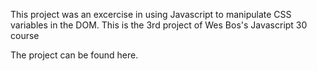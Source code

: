 This project was an excercise in using Javascript to manipulate CSS variables in the DOM. This is the 3rd project of Wes Bos's Javascript 30 course

The project can be found <a>here</a>.